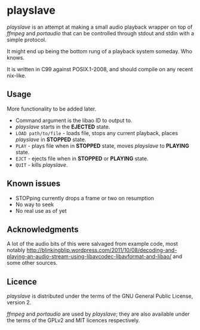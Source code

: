 playslave
=========

*playslave* is an attempt at making a small audio playback wrapper on top of *ffmpeg* and *portaudio* that can be controlled through stdout and stdin with a simple protocol.

It might end up being the bottom rung of a playback system someday.  Who knows.

It is written in C99 against POSIX.1-2008, and should compile on any recent nix-like.

Usage
-----

More functionality to be added later.

- Command argument is the libao ID to output to.
- *playslave* starts in the **EJECTED** state.
- `LOAD path/to/file` - loads file, stops any current playback, places *playslave* in **STOPPED** state.
- `PLAY` - plays file when in **STOPPED** state, moves *playslave* to **PLAYING** state.
- `EJCT` - ejects file when in **STOPPED** or **PLAYING** state.
- `QUIT` - kills *playslave*.

Known issues
------------

- STOPping currently drops a frame or two on resumption
- No way to seek
- No real use as of yet

Acknowledgments
---------------

A lot of the audio bits of this were salvaged from example code, most notably
http://blinkingblip.wordpress.com/2011/10/08/decoding-and-playing-an-audio-stream-using-libavcodec-libavformat-and-libao/
and some other sources.

Licence
-------

*playslave* is distributed under the terms of the GNU General Public License, version 2.

*ffmpeg* and *portaudio* are used by *playslave*; they are also available under the terms of the GPLv2 and MIT licences respectively.
